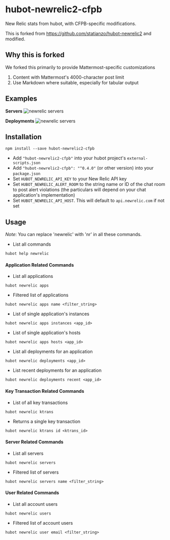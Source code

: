 # hubot-newrelic2-cfpb

New Relic stats from hubot, with CFPB-specific modifications.

This is forked from https://github.com/statianzo/hubot-newrelic2 and modified.

## Why this is forked

We forked this primarily to provide Mattermost-specific customizations

1. Content with Mattermost's 4000-character post limit
1. Use Markdown where suitable, especially for tabular output

## Examples

**Servers**
![newrelic servers](https://raw.githubusercontent.com/cfpb/hubot-newrelic2-cfpb/master/doc/servers.png)

**Deployments**
![newrelic servers](https://raw.githubusercontent.com/cfpb/hubot-newrelic2-cfpb/master/doc/deployments.png)



## Installation

```
npm install --save hubot-newrelic2-cfpb
```

* Add `"hubot-newrelic2-cfpb"` into your hubot project's `external-scripts.json`
* Add `"hubot-newrelic2-cfpb": "^0.4.0"` (or other version) into your `package.json`
* Set `HUBOT_NEWRELIC_API_KEY` to your New Relic API key
* Set `HUBOT_NEWRELIC_ALERT_ROOM` to the string name or ID of the chat room to post alert violations (the particulars will depend on your chat application's implementation)
* Set `HUBOT_NEWRELIC_API_HOST`. This will default to `api.newrelic.com` if not set

## Usage

*Note*: You can replace 'newrelic' with 'nr' in all these commands.

* List all commands
```
hubot help newrelic
```

#### Application Related Commands

* List all applications
```
hubot newrelic apps
```

* Filtered list of applications
```
hubot newrelic apps name <filter_string>
```

* List of single application's instances
```
hubot newrelic apps instances <app_id>
```

* List of single application's hosts
```
hubot newrelic apps hosts <app_id>
```

* List all deployments for an application
```
hubot newrelic deployments <app_id>
```

* List recent deployments for an application
```
hubot newrelic deployments recent <app_id>
```

#### Key Transaction Related Commands

* List of all key transactions
```
hubot newrelic ktrans
```

* Returns a single key transaction
```
hubot newrelic ktrans id <ktrans_id>
```

#### Server Related Commands

* List all servers
```
hubot newrelic servers
```

* Filtered list of servers
```
hubot newrelic servers name <filter_string>
```

#### User Related Commands

* List all account users
```
hubot newrelic users
```

* Filtered list of account users
```
hubot newrelic user email <filter_string>
```
